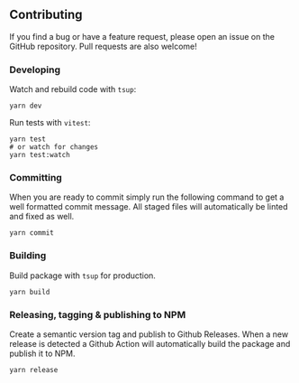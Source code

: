 ## Contributing

If you find a bug or have a feature request, please open an issue on the GitHub repository. Pull requests are also welcome!

### Developing

Watch and rebuild code with `tsup`:

```console
yarn dev
```

Run tests with `vitest`:

```console
yarn test
# or watch for changes
yarn test:watch
```

### Committing

When you are ready to commit simply run the following command to get a well formatted commit message. All staged files will automatically be linted and fixed as well.

```console
yarn commit
```

### Building

Build package with `tsup` for production.

```console
yarn build
```

### Releasing, tagging & publishing to NPM

Create a semantic version tag and publish to Github Releases. When a new release is detected a Github Action will automatically build the package and publish it to NPM.

```console
yarn release
```
